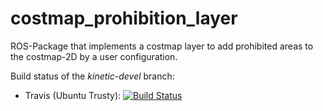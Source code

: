 # costmap_prohibition_layer
ROS-Package that implements a costmap layer to add prohibited areas to the costmap-2D by a user configuration.

Build status of the *kinetic-devel* branch:
- Travis (Ubuntu Trusty): [![Build Status](https://travis-ci.org/rst-tu-dortmund/costmap_prohibition_layer.svg?branch=kinetic-devel)](https://travis-ci.org/rst-tu-dortmund/costmap_prohibition_layer)


